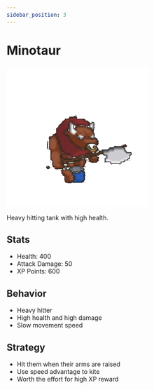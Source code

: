 ```yaml
---
sidebar_position: 3
---
```


# Minotaur

![Minotaur](../images/minotaur.gif)

Heavy hitting tank with high health.

## Stats

- Health: 400
- Attack Damage: 50
- XP Points: 600

## Behavior

- Heavy hitter
- High health and high damage
- Slow movement speed

## Strategy

- Hit them when their arms are raised
- Use speed advantage to kite
- Worth the effort for high XP reward
